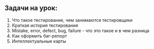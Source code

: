 ## Задачи на урок:

1. Что такое тестирование, чем занимаются тестировщики
2. Краткая история тестирования
4. Mistake, error, defect, bug, failure - что это такое и в чем разница
6. Как оформить баг-репорт
7. Интеллектуальные карты
